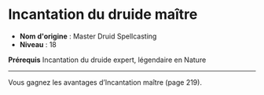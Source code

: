 # Incantation du druide maître

 * **Nom d'origine** : Master Druid Spellcasting
 * **Niveau** : 18


<p><strong>Prérequis</strong> Incantation du druide expert, légendaire en Nature</p>
<hr>
<p>Vous gagnez les avantages d’Incantation maître (page 219).</p>